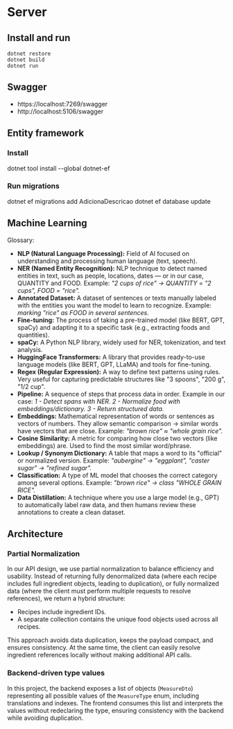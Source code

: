 # Server

## Install and run

```
dotnet restore
dotnet build
dotnet run
```

## Swagger

- https://localhost:7269/swagger
- http://localhost:5106/swagger

## Entity framework

### Install

dotnet tool install --global dotnet-ef

### Run migrations

dotnet ef migrations add AdicionaDescricao
dotnet ef database update

## Machine Learning

Glossary:

- **NLP (Natural Language Processing):** Field of AI focused on understanding and processing human language (text, speech).
- **NER (Named Entity Recognition):** NLP technique to detect named entities in text, such as people, locations, dates — or in our case, QUANTITY and FOOD. Example: _"2 cups of rice" → QUANTITY = "2 cups", FOOD = "rice"._
- **Annotated Dataset:** A dataset of sentences or texts manually labeled with the entities you want the model to learn to recognize. Example: _marking "rice" as FOOD in several sentences._
- **Fine-tuning:** The process of taking a pre-trained model (like BERT, GPT, spaCy) and adapting it to a specific task (e.g., extracting foods and quantities).
- **spaCy:** A Python NLP library, widely used for NER, tokenization, and text analysis.
- **HuggingFace Transformers:** A library that provides ready-to-use language models (like BERT, GPT, LLaMA) and tools for fine-tuning.
- **Regex (Regular Expression):** A way to define text patterns using rules. Very useful for capturing predictable structures like "3 spoons", "200 g", "1/2 cup".
- **Pipeline:** A sequence of steps that process data in order. Example in our case: _1 - Detect spans with NER. 2 - Normalize food with embeddings/dictionary. 3 - Return structured data._
- **Embeddings:** Mathematical representation of words or sentences as vectors of numbers. They allow semantic comparison → similar words have vectors that are close. Example: _"brown rice" ≈ "whole grain rice"._
- **Cosine Similarity:** A metric for comparing how close two vectors (like embeddings) are. Used to find the most similar word/phrase.
- **Lookup / Synonym Dictionary:** A table that maps a word to its "official" or normalized version. Example: _"aubergine" → "eggplant", "caster sugar" → "refined sugar"._
- **Classification:** A type of ML model that chooses the correct category among several options. Example: _"brown rice" → class "WHOLE GRAIN RICE"._
- **Data Distillation:** A technique where you use a large model (e.g., GPT) to automatically label raw data, and then humans review these annotations to create a clean dataset.

## Architecture

### Partial Normalization

In our API design, we use partial normalization to balance efficiency and usability. Instead of returning fully denormalized data (where each recipe includes full ingredient objects, leading to duplication), or fully normalized data (where the client must perform multiple requests to resolve references), we return a hybrid structure:

- Recipes include ingredient IDs.
- A separate collection contains the unique food objects used across all recipes.

This approach avoids data duplication, keeps the payload compact, and ensures consistency. At the same time, the client can easily resolve ingredient references locally without making additional API calls.

### Backend-driven type values

In this project, the backend exposes a list of objects (`MeasureDto`) representing all possible values of the `MeasureType` enum, including translations and indexes.
The frontend consumes this list and interprets the values without redeclaring the type, ensuring consistency with the backend while avoiding duplication.
